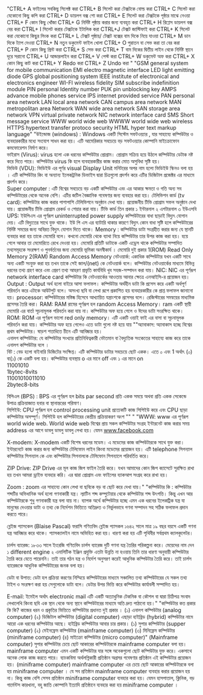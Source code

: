 "CTRL+ A	ফাইলের সবকিছু সিলেক্ট করা 
CTRL+ B	সিলেট করা টেক্সটকে বোল্ড করা
CTRL+ C	সিলেট করা যেকোনো কিছু কপি করা 
CTRL+  D	ডায়লগ বক্স শো করা 
CTRL+  E	সিলেট করা টেক্সটকে পৃষ্ঠার মাঝে নেওয়া
CTRL+ F	কোন কিছু খোঁজা 
CTRL+ G	নির্দিষ্ট পৃষ্ঠায় করার জন্য ব্যবহৃত করা 
CTRL+ H	রিপ্লেস ডায়লগ বক্স বের করা 
CTRL+ I	সিলেট করার টেক্সটকে ইটালিক করা 
CTRL+J	টেক্সট জাস্টিফাই করা 
CTRL+  K	সিলেট করা যেকোনো কিছুর লিংক করা 
CTRL+ L	টেক্সট পৃষ্ঠায়/ টেক্সট বক্সের বাম দিকে নিয়ে যাওয়া
CTRL+  M	ডান দিকে ট্যাপ দেওয়া 
CTRL+  N	নতুন ডকুমেন্ট ফাইল খোলা 
CTRL+ O	পুরাতন বা সেভ করা তা বের করা 
CTRL+  P	কোন কিছু প্রিন্ট করা 
CTRL+ S	সেভ করা 
CTRL+ T	বাম দিকের দ্বিতীয় লাইন থেকে নির্দিষ্ট স্থানে দূরে সরানো 
CTRL+ U	আন্ডারলাইন করা 
CTRL+ V	পেস্ট করা 
CTRL+ W	ডকুমেন্ট অফ করা 
CTRL+ X	কোন কিছু কাট করা
CTRL+ Y	Redo করা 
CTRL+ Z	Undo করা "
"GSM	general system for mobile communication
EMI	electro magnetic interface
LED	light emitting diode
GPS	global positioning system 
IEEE	institute of electronical and electronics engineer 
WI-FI 	wireless fidelity 
SIM	subscribe indefinition module 
PIN	personal Identity number 
PUK	pin unblocking key
AMPS	advance mobile phones service 
IPS	internet provided service 
PAN	personal area network 
LAN	local area network 
CAN	campus area network 
MAN	metropolitan area Network 
WAN	wide area network
SAN	storage area network 
VPN	virtual private network 
NIC	network interface card 
SMS	Short message service 
WWW	world wide web
WWWW	world wide web wireless
HTTPS 	hypertext transfer protoco security 
HTML	hyper text markup language"
"উইন্ডোজ (windows) : Windows একটি সিস্টেম সফটওয়্যার , যার সাহায্যে কম্পিউটার ও ব্যবহারকারীর মধ্যে সংযোগ সাধন করা হয়। এটি আমেরিকার সবচেয়ে বড় সফটওয়্যার কোম্পানি মাইক্রোফোন কমফোরেশন নির্মাণ করে।	
ভাইরাস (Virus): virus হলো এক ধরনের কম্পিউটার প্রোগ্রাম। প্রোগ্রাম সক্রিয় হয়ে উঠলে কম্পিউটার ডেটাক নষ্ট করে দিতে পারে। কম্পিউটার virus কি হলে ব্যবহারকারীর কাজ করার মোত অসুবিধা সৃষ্টি হয়।	
ভিডিউ (VDU): ভিডিইউ এর পূর্ণর visual Display Unit  মনিটরের অপর নাম হলো ভিডিইউ স্কিনও বলা হয় । এটি  কম্পিউটার কিং বা অন্যান্য ইলেকট্রনিক ডিভাইস দ্বারা চিত্রগুলো প্রদর্শন করে এটির ডিজিটাল প্রজেক্টর এর মাধ্যমে প্রদর্শন করে।	
Super computer :	এটি বিশ্বের সবচেয়ে বড় একটি কম্পিউটার এবং এর আকার ক্ষমতা ও গতি অন্য সব কম্পিউটারের থেকে অনেক বেশি। এটির জটিল বৈজ্ঞানিক গবেষণার জন্য ব্যবহার করা হয়।
টেলিভিশন কার্ড (tv card):	কম্পিউটার কাজ করার পাশাপাশি টেলিভিশনে অনুষ্ঠান দেখা যায়। প্রয়োজনীয় টিভি প্রোগ্রাম সফল অনুষ্ঠান দেখা যায়। প্রয়োজনীয় টিভি প্রোগ্রাম রেকর্ড ও শেয়ার করা যায়। 
	টিভি কার্ড তিন প্রকার 
	১ ইন্টারনাল  ২ এশটারনাল ৩ ইউএসবি
UPS:	ইউপিএস এর পূর্ণরূপ uninterrupted power supply কম্পিউটারের বাধা ছাড়াই বিদ্যুৎ যোগান দেয়। এটি বিদ্যুতের সাথে যুক্ত থাকে। ইউ পি এস এর ব্যাটারি থাকার কারণে বিদ্যুৎ কোন বাধা সৃষ্টি হলে কম্পিউটারের নির্দিষ্ট সময়ের জন্য অবিরত বিদ্যুৎ যোগান দিতে থাকে।
Memory :	কম্পিউটার ডাটা সংগ্রহীত করার জন্য যে স্থানটি ব্যবহার করা হয় তাকে মেমোরি বলে। কখনো মেমোরি থেকে ব্যাথা নিয়ে কম্পিউটার তার উপর কাজ করা হয়। হয়ে গেলে আবার তা মেমোরিতে রেখে দেওয়া হয়। মেমোরি প্রতিটি ডাটাকে একটি এড্রেস থাকে কম্পিউটার সম্পাদিত তথ্যসমূহকে সংরক্ষণ ও পুনর্বর্তনের জন্য মেমোরি ভূমিকা অনস্বীকার্য ।
	মেমোরি দুই প্রকার
	1(ROM)   Read Only Memory 
	2(RAM) Random Access Memory 
নেটওয়ার্ক:	একাধিক কম্পিউটার যখন একটি সাথে অন্য একটি সংযুক্ত করা হয় তখন তাকে সেই জাল/(net) কে নেটওয়ার্ক বলে। কম্পিউটার নেটওয়ার্কের মাধ্যমে বিভিন্ন ধরনের তথ্য গ্রহণ করে এবং প্রেরণ তথ্য আহরণ প্রভৃতি কার্যবিধি খুব সহজ-সম্পাদন করা যায়।
NIC:	NIC এর পূর্ণরূপ network interface card কম্পিউটার কি নেটওয়ার্কের আওতায় আনার ক্ষেত্রে এনআইসি-র প্রয়োজন হয়।
Output :	Output অর্থ হলো বাইরে আসা ফলাফল। কম্পিউটার অর্থহীন ডাটা কি প্রসেস করে একটি অর্থপূর্ণ পরিবর্তন করে এটাকে আউটপুট বলে। অসংখ্য ছবি বা লেখা রূপে প্রকাশিত হয় ব্যবহারকারীর কে প্রাপ্ত ফলাফল জানানো হয়।
processor:	কম্পিউটারের মস্তিষ্ক হিসেবে আখ্যায়িত যন্ত্রাংশকে প্রসেসর বলে। রেজিস্টারের সমন্বয়ের মাধ্যমিক প্রসেসর তৈরি করা।
RAM:	RAM রামের পূর্ণরূপ হল random Access Memory। ram একটি স্থায়ী মেমোরি এর বার্তা সূচনামূলক পরিবর্তন করা যায় না। কম্পিউটার অফ হয়ে গেলে ও ঈদের ডাটা সংরক্ষিত থাকে।
ROM:	ROM এর পূর্ণরূপ ভালো red only memory। এটি একটি ওয়াই ফাই এর বাসা বা সূচনামূলক পরিবর্তন করা যায়। কম্পিউটার অফ হয়ে গেলেও এতে ডাটা গুলো নষ্ট হয়ে যায়
""অ্যাবাকাস:	অ্যাবাকাস হচ্ছে বিশ্বের প্রথম কম্পিউটার। ষাড়শ শতাধিতে চীনে এটি আবিষ্কার হয়।	
এনালগ কম্পিউটার:	যে কম্পিউটার সংখ্যার প্রতিনিধিত্বকারী ভৌতমান বা বৈদ্যুতিক সংকেতের সাহায্যে কাজ করে তাকে এনালগ কম্পিউটার বলে ।	
বিট :	বেড হলো বাইনারি ডিজিটের সংক্ষিপ্ত। এটি কম্পিউটার ডাটার সবচেয়ে ছোট একক। এতে ০ এবং 1 অর্থাৎ (০) বা(১) কে একটি বলা হয়। কম্পিউটার ব্যবস্থায় o এর মানে off এবং ১ এর মানে on	
	11001010	
	1bytec-8vits	
	11001010011010	
	2bytec8-bits	
		
বিপিএল (BPS) :	BPS এর পূর্ণরূপ হল bits par second প্রতি একক সময়ে অথবা প্রতি একক সেকেন্ডে উপাত্র প্রক্রিয়াজাত হবার বা স্থানান্তরের পরিমাণ।	
সিপিইউ: 	CPU পূর্ণরূপ হল control processing unit প্রত্যেকটি কাজ সিপিইউ করে এবং CPU  ছাড়া কম্পিউটার অসম্পূর্ণ। সিপিইউ হল কম্পিউটারের কেন্দ্রীয় প্রক্রিয়াকরণ অংশ	""	"
"WWW: www এর পূর্ণরূপ world wide web. World wide web বিশ্বের প্রায় সকল কম্পিউটার সংগ্রহ ইন্টারনেট কাজ করার সময় address এর আগে ডাবলু ডাবলু ডাবলু লেখা হয়। যেমন www.facebook.com

X-modem: X-modem একটি বিশেষ ধরনের মডেম। এ মডেমের কাজ কম্পিউটারকে সাথে যুক্ত করা। ইন্টারনেটে কাজ করার জন্য কম্পিউটার টেলিফোন লাইন কিংবা মডেমের প্রয়োজন হয়। এটি telephone সিগন্যাল কম্পিউটার সিগন্যাল কে এবং কম্পিউটার সিগনালকে টেলিফোন সিগন্যালে পরিবর্তিত করে। 


ZIP Drive: ZIP Drive এর মূল কাজ জিপ ফাইল তৈরি করে। যখন আমাদের কোন জিপ ক্যাসেটে সুরক্ষিত রাখা হয় তখন আমরা ড্রাইভ ব্যবহার করি। এর দ্বারা প্রোগ্রাম এবং ফাইলের ব্যাকআপ সংগ্রহ করে রাখা হয়। 

Zoom : zoom এর সাহায্যে কোন লেখা বা ছবিকে বড় বা ছোট করে দেখা যায়।"
"কম্পিউটার কি : কম্পিউটার শব্দটির অভিধানিক অর্থ হলো গণনাকারী যন্ত্র। ল্যাটিন শব্দ কম্পুটেয়ার থেকে কম্পিউটার শব্দ উৎপত্তি। কিন্তু এখন আর কম্পিউটারকে শুধু গণনাকারী যন্ত্র বলা যায় না। ব্যাপক অর্থে কম্পিউটার হচ্ছে এমন এক ধরনের ইলেকট্রিক যন্ত্র যা মানুষের দেওয়ার ডাটা ও তথ্য কে নির্দেশন ভিত্তিতে অতিদ্রুত ও নির্ভুলভাবে গণনা সম্পাদন সহ সঠিক ফলাফল প্রদান করতে পারে।

ব্লেইজ প্যাসকেল (Blaise Pascal) ফরাসি গণিতবিদ ব্লেইজ প্যাসকল ১৬৪২ সালে মাত্র ১৯ বছর বয়সে একটি গণনা যন্ত্র আবিষ্কার করে থাকে। প্যাসক্যালইন নামে অভিহিত করা হয়। ধারণা করা হয় এটি পৃথিবীর সর্বপ্রথম ক্যালকুলেটর। 



চার্লস ব্যারেজ: ১৮৩৩ সালে ইংরেজি গণিতবিদ চার্লস ব্যারেজ দুটি গণনা যন্ত্র তৈরির পরিকল্পনা করে। মেয়েদের নাম দেন ১ different engine ২ এনালিটিক ইঞ্জিন 
প্রযুক্তি এতটা উন্নতি না হওয়ায় তিনি তার ধারণা অনুযায়ী কম্পিউটার তৈরি করে যেতে পারেননি। তাই তার গঠন যন্ত্র ও নির্দেশ অনুসরণ করেই আধুনিক কম্পিউটার তৈরি করে। তাই চার্লস ব্যারেজকে আধুনিক কম্পিউটারের জনক বলা হয়। 


ডেটা বা উপাত্ত: ডেটা হল প্রক্রিয়া করণের নিম্মিয়ে কম্পিউটারের মাধ্যমে সঞ্চালিত তথ্য কম্পিউটারের যে সকল তথ্য টাইপ ও সংরক্ষণ করা হয় সেগুলোকে ডাটা বলে। ডেটার উপর ভিত্তি করে কম্পিউটার কার্যাবলী সম্পাদিত হয়। 


E-mail:  ইমেইল অর্থাৎ electronic mail এটি একটি অত্যাধুনিক টেকনিক বা কৌশল বা দ্বারা চিঠিপত্র সংবাদ লেখালেখি কিংবা ছবি এক স্থান থেকে অন্য স্থানে কম্পিউটারের মাধ্যমে অতি দ্রুত পাঠানো হয়।"
"কম্পিউটার কত প্রকার কি কি?
কাজের ধরন ও প্রকৃতির ভিত্তিতে কম্পিউটার প্রধানত দুই প্রকার ।
(১) এনালগ কম্পিউটার (analog computer)
(২) ডিজিটাল কম্পিউটার (digital computer)
এছাড়া হাইব্রিড (hybrid) কম্পিউটার নামে আরো এক ধরনের কম্পিউটার আছে। হাইব্রিড কম্পিউটার আবার চার প্রকার। 
(১) সুপার কম্পিউটার (supper computer)
(২) মেইনফ্রেম কম্পিউটার (mainframe computer)
(৩) মিনিফ্রেম কম্পিউটার (miniframe computer)
(৪) মাইক্রো কম্পিউটার (micro computer)"
(Mainframe computer) সুপার কম্পিউটার চেয়ে ছোট আকারের কম্পিউটারকে mainframe computer বলা হয়। mainframe computer এমন একটি কম্পিউটার যার সঙ্গে অনেকগুলো ছোট কম্পিউটার যুক্ত করে। একসাথে অনেক লোক কাজ করতে পারে। ব্যাংকবিমা অর্থলগ্নিকারী প্রতিষ্ঠান অগ্ৰসর গবেষণার প্রতিষ্ঠান এই কম্পিউটার প্রয়োজন হয়।
(miniframe computer) mainframe computer এর চেয়ে ছোট আকারের কম্পিউটারকে বলা হয় miniframe computer । যে সব প্রতিষ্ঠান mainframe computer ব্যবহার করার প্রয়োজন হয় না। কিন্তু কাজ বেশি সেসব প্রতিষ্ঠান miniframe computer ব্যবহার করা হয়। যেমন হাসপাতাল, ক্লিনিক, বড় গার্মেন্টস কারখানা, বহু জাতি কোম্পানি ইত্যাদি প্রতিষ্ঠানে ব্যবহার করা হয় miniframe computer ।
